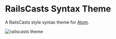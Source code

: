 # RailsCasts Syntax Theme

A RailsCasts style syntax theme for [Atom](https://atom.io).

![railscasts theme](http://meniny.cn/assets/elias_railscasts_theme_screenshot.png)
